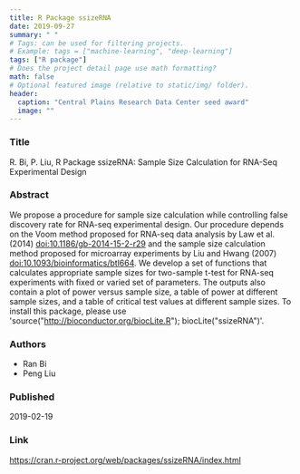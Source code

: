 ```yaml
---
title: R Package ssizeRNA
date: 2019-09-27
summary: " "
# Tags: can be used for filtering projects.
# Example: tags = ["machine-learning", "deep-learning"]
tags: ["R package"]
# Does the project detail page use math formatting?
math: false
# Optional featured image (relative to static/img/ folder).
header:
  caption: "Central Plains Research Data Center seed award"
  image: ""
---
```


### Title
R. Bi, P. Liu, R Package ssizeRNA: Sample Size Calculation for RNA-Seq Experimental Design


### Abstract

We propose a procedure for sample size calculation while controlling false discovery rate for RNA-seq experimental design. Our procedure depends on the Voom method proposed for RNA-seq data analysis by Law et al. (2014) <doi:10.1186/gb-2014-15-2-r29> and the sample size calculation method proposed for microarray experiments by Liu and Hwang (2007) <doi:10.1093/bioinformatics/btl664>. We develop a set of functions that calculates appropriate sample sizes for two-sample t-test for RNA-seq experiments with fixed or varied set of parameters. The outputs also contain a plot of power versus sample size, a table of power at different sample sizes, and a table of critical test values at different sample sizes. To install this package, please use 'source("http://bioconductor.org/biocLite.R"); biocLite("ssizeRNA")'.

### Authors

  - Ran Bi
  - Peng Liu


### Published
2019-02-19

### Link
https://cran.r-project.org/web/packages/ssizeRNA/index.html


